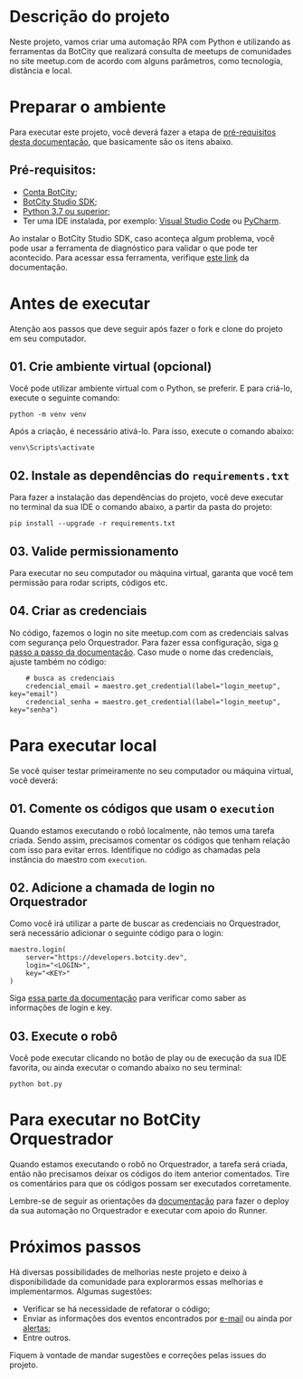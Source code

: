 # Descrição do projeto
Neste projeto, vamos criar uma automação RPA com Python e utilizando as ferramentas da BotCity que realizará consulta de meetups de comunidades no site meetup.com de acordo com alguns parâmetros, como tecnologia, distância e local.

# Preparar o ambiente
Para executar este projeto, você deverá fazer a etapa de [pré-requisitos desta documentação](https://documentation.botcity.dev/pt/getting-started/prerequisites/), que basicamente são os itens abaixo.

## Pré-requisitos:
- [Conta BotCity](https://developers.botcity.dev/app/signup);
- [BotCity Studio SDK](https://documentation.botcity.dev/pt/getting-started/botcity-studio-sdk/);
- [Python 3.7 ou superior](https://www.python.org/downloads/);
- Ter uma IDE instalada, por exemplo: [Visual Studio Code](https://code.visualstudio.com/download) ou [PyCharm](https://www.jetbrains.com/pycharm/download/).

Ao instalar o BotCity Studio SDK, caso aconteça algum problema, você pode usar a ferramenta de diagnóstico para validar o que pode ter acontecido. Para acessar essa ferramenta, verifique [este link](https://documentation.botcity.dev/pt/getting-started/botcity-studio-sdk/#ferramenta-de-diagnostico) da documentação.

# Antes de executar
Atenção aos passos que deve seguir após fazer o fork e clone do projeto em seu computador.

## 01. Crie ambiente virtual (opcional)
Você pode utilizar ambiente virtual com o Python, se preferir. E para criá-lo, execute o seguinte comando:
```
python -m venv venv
```

Após a criação, é necessário ativá-lo. Para isso, execute o comando abaixo:
```
venv\Scripts\activate
```

## 02. Instale as dependências do `requirements.txt`
Para fazer a instalação das dependências do projeto, você deve executar no terminal da sua IDE o comando abaixo, a partir da pasta do projeto:
```
pip install --upgrade -r requirements.txt
```

## 03. Valide permissionamento
Para executar no seu computador ou máquina virtual, garanta que você tem permissão para rodar scripts, códigos etc.

## 04. Criar as credenciais
No código, fazemos o login no site meetup.com com as credenciais salvas com segurança pelo Orquestrador. Para fazer essa configuração, siga [o passo a passo da documentação](https://documentation.botcity.dev/pt/maestro/features/credentials/). Caso mude o nome das credenciais, ajuste também no código:
```
    # busca as credenciais
    credencial_email = maestro.get_credential(label="login_meetup", key="email")
    credencial_senha = maestro.get_credential(label="login_meetup", key="senha")
```

# Para executar local
Se você quiser testar primeiramente no seu computador ou máquina virtual, você deverá:

## 01. Comente os códigos que usam o `execution`
Quando estamos executando o robô localmente, não temos uma tarefa criada. Sendo assim, precisamos comentar os códigos que tenham relação com isso para evitar erros. Identifique no código as chamadas pela instância do maestro com `execution`.

## 02. Adicione a chamada de login no Orquestrador
Como você irá utilizar a parte de buscar as credenciais no Orquestrador, será necessário adicionar o seguinte código para o login:
```
maestro.login(
    server="https://developers.botcity.dev", 
    login="<LOGIN>",
    key="<KEY>"
)
```

Siga [essa parte da documentação](https://documentation.botcity.dev/pt/maestro/maestro-sdk/setup/#utilizando-as-informacoes-do-workspace) para verificar como saber as informações de login e key.

## 03. Execute o robô
Você pode executar clicando no botão de play ou de execução da sua IDE favorita, ou ainda executar o comando abaixo no seu terminal:
```
python bot.py
```

# Para executar no BotCity Orquestrador
Quando estamos executando o robô no Orquestrador, a tarefa será criada, então não precisamos deixar os códigos do item anterior comentados. Tire os comentários para que os códigos possam ser executados corretamente.

Lembre-se de seguir as orientações da [documentação](https://documentation.botcity.dev/pt/tutorials/orchestrating-your-automation/) para fazer o deploy da sua automação no Orquestrador e executar com apoio do Runner.

# Próximos passos
Há diversas possibilidades de melhorias neste projeto e deixo à disponibilidade da comunidade para explorarmos essas melhorias e implementarmos. Algumas sugestões:
- Verificar se há necessidade de refatorar o código;
- Enviar as informações dos eventos encontrados por [e-mail](https://documentation.botcity.dev/pt/plugins/email/) ou ainda por [alertas](https://documentation.botcity.dev/pt/maestro/features/alerts/);
- Entre outros.

Fiquem à vontade de mandar sugestões e correções pelas issues do projeto.

